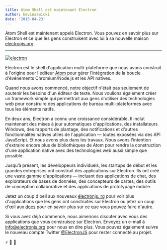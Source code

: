 ```yaml
---
title: Atom Shell est maintenant Electron
author: kevinsawicki
date: '2015-04-23'
---
```


Atom Shell est maintenant appelé Electron. Vous pouvez en savoir plus sur Electron et ce que les gens construisent avec lui à sa nouvelle maison [electronjs.org](https://electronjs.org).

---

[![electron](https://cloud.githubusercontent.com/assets/671378/7396651/b7fae482-ee57-11e4-97a2-053515654c75.png)](https://electronjs.org)

Electron est le shell d'application multi-plateforme que nous avons construit à l'origine pour l'éditeur [Atom](https://atom.io) pour gérer l'intégration de la boucle d'événements Chromium/Node.js et les API natives.

Quand nous avons commencé, notre objectif n'était pas seulement de soutenir les besoins d'un éditeur de texte. Nous voulions également créer un framework simple qui permettrait aux gens d'utiliser des technologies web pour construire des applications de bureau multi-plateformes avec tous les éléments natifs.

En deux ans, Electron a connu une croissance considérable. Il inclut maintenant des mises à jour automatiques d'applications, des installateurs Windows, des rapports de plantage, des notifications et d'autres fonctionnalités natives utiles de l'application &mdash; toutes exposées via des API JavaScript. Et nous avons plus dans les travaux. Nous avons l'intention d'extraire encore plus de bibliothèques de Atom pour rendre la construction d'une application native avec des technologies web aussi simple que possible.

Jusqu’à présent, les développeurs individuels, les startups de début et les grandes entreprises ont construit des applications sur Electron. Ils ont créé une vaste gamme d'applications &mdash; incluant des applications de chat, des explorateurs de bases de données, des concepteurs de cartes, des outils de conception collaborative et des applications de prototypage mobile.

Jetez un coup d'oeil aux nouveaux [électronjs. rg](https://electronjs.org) pour voir plus d'applications que les gens ont construites sur Electron ou jetez un coup d'œil aux [docs](https://github.com/electron/electron/tree/master/docs#readme) pour en savoir plus sur ce que vous pouvez faire d'autre.

Si vous avez déjà commencé, nous aimerions discuter avec vous des applications que vous construisez sur Electron. Envoyez un e-mail à [info@electronjs.org](mailto:info@electronjs.org?Subject=Electron) pour nous en dire plus. Vous pouvez également suivre le nouveau compte Twitter [@ElectronJS](https://twitter.com/electronjs) pour rester connecté au projet.

:zap: :blue_heart: :electric_plug:

